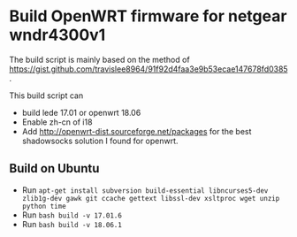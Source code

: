 # Build OpenWRT firmware for netgear wndr4300v1

The build script is mainly based on the method of <https://gist.github.com/travislee8964/91f92d4faa3e9b53ecae147678fd0385>.

This build script can

* build lede 17.01 or openwrt 18.06
* Enable zh-cn of i18
* Add <http://openwrt-dist.sourceforge.net/packages> for the best shadowsocks solution I found for openwrt.

## Build on Ubuntu

* Run `apt-get install subversion build-essential libncurses5-dev zlib1g-dev gawk git ccache gettext libssl-dev xsltproc wget unzip python time`
* Run `bash build -v 17.01.6`
* Run `bash build -v 18.06.1`
